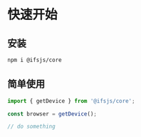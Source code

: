 # 快速开始

## 安装

```bash
npm i @ifsjs/core
```

## 简单使用

```ts
import { getDevice } from '@ifsjs/core';

const browser = getDevice();

// do something
```

  <!-- 更多功能列表，请参阅 [functions list](/packages/core/getDevice/)。 -->
